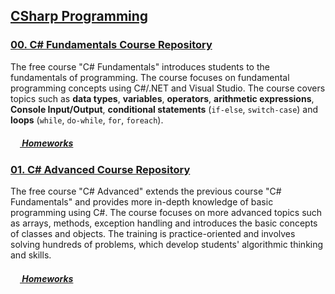 ## [CSharp Programming](https://github.com/samuilmihaylov/Telerik-Academy/tree/master/CSharp)

### [00. C# Fundamentals Course Repository](https://github.com/samuilmihaylov/Telerik-Academy/tree/master/CSharp/CSharp-Part-1)

The free course "C# Fundamentals" introduces students to the fundamentals of programming. The course focuses on fundamental programming concepts using C#/.NET and Visual Studio. The course covers topics such as **data types**, **variables**, **operators**, **arithmetic expressions**, **Console Input/Output**, **conditional statements** (`if-else`, `switch-case`) and **loops** (`while`, `do-while`, `for`, `foreach`).

##### [<img src="https://raw.githubusercontent.com/TelerikAcademy/Common/master/icons/homework.png" height="15"> Homeworks](https://github.com/samuilmihaylov/Telerik-Academy/tree/master/CSharp/CSharp-Part-1/Homeworks)


### [01. C# Advanced Course Repository](https://github.com/samuilmihaylov/Telerik-Academy/tree/master/CSharp/CSharp-Part-2)

The free course "C# Advanced" extends the previous course "C# Fundamentals" and provides more in-depth knowledge of basic programming using C#. The course focuses on more advanced topics such as arrays, methods, exception handling and introduces the basic concepts of classes and objects. The training is practice-oriented and involves solving hundreds of problems, which develop students' algorithmic thinking and skills.

##### [<img src="https://raw.githubusercontent.com/TelerikAcademy/Common/master/icons/homework.png" height="15"> Homeworks](https://github.com/samuilmihaylov/Telerik-Academy/tree/master/CSharp/CSharp-Part-2/Homeworks)